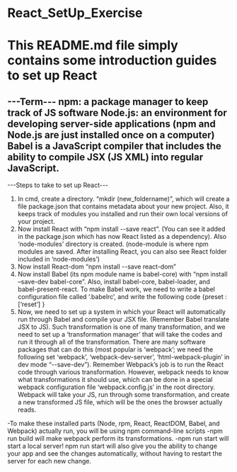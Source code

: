 # React_SetUp_Exercise
# This README.md file simply contains some introduction guides to set up React

---Term---
npm: a package manager to keep track of JS software
Node.js: an environment for developing server-side applications
(npm and Node.js are just installed once on a computer)
Babel is a JavaScript compiler that includes the ability to compile JSX (JS XML) into regular JavaScript.
----------

---Steps to take to set up React---
1.	In cmd, create a directory. “mkdir (new_foldername)”, which will create a file package.json that contains metadata about your new project. Also, it keeps track of modules you installed and run their own local versions of your project.
2.	Now install React with “npm install --save react”. (You can see it added in the package.json which has now React listed as a dependency). Also ‘node-modules’ directory is created. (node-module is where npm modules are saved. After installing React, you can also see React folder included in ‘node-modules’)
3.	Now install React-dom “npm install --save react-dom” 
4.	Now install Babel (its npm module name is babel-core) with “npm install –save-dev babel-core”. Also, install babel-core, babel-loader, and babel-present-react. To make Babel work, we need to write a babel configuration file called ‘.babelrc’, and write the following code 
{preset : [‘reset’] }
5.	Now, we need to set up a system in which your React will automatically run through Babel and compile your JSX file. (Remember Babel translate JSX to JS). Such transformation is one of many transformation, and we need to set up a ‘transformation manager’ that will take the codes and run it through all of the transformation. There are many software packages that can do this (most popular is ‘webpack’; we need the following set ‘webpack’, ‘webpack-dev-server’, ‘html-webpack-plugin’ in dev mode “--save-dev”). Remember Webpack’s job is to run the React code through various transformation. However, webpack needs to know what transformations it should use, which can be done in a special webpack configuration file ‘webpack.config.js’ in the root directory. Webpack will take your JS, run through some transformation, and create a new transformed JS file, which will be the ones the browser actually reads.

-To make these installed parts (Node, rpm, React, ReactDOM, Babel, and Webpack) actually run, you will be using npm command-line scripts
-npm run build will make webpack perform its transformations.
-npm run start will start a local server! npm run start will also give you the ability to change your app and see the changes automatically, without having to restart the server for each new change.



